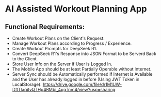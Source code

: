# AI Assisted Workout Planning App
## Functional Requirements:
- Create Workout Plans on the Client's Request.
- Manage Workout Plans according to Progress / Experience.
- Create Workout Prompts for DeepSeek R1.
- Convert DeepSeek R1's Response into JSON Format to be Serverd Back to the Client.
- Store User Info on the Server if User is Logged In.
- The Mobile App should be at least Partially Operable without Internet.
- Server Sync should be Automatically performed if Internet is Available and the User has already logged in before (Using JWT Token in LocalStorage).
https://drive.google.com/file/d/1M1UW-DftTIaqitvQTHg4BMbj_4qqTnm4/view?usp=sharing
